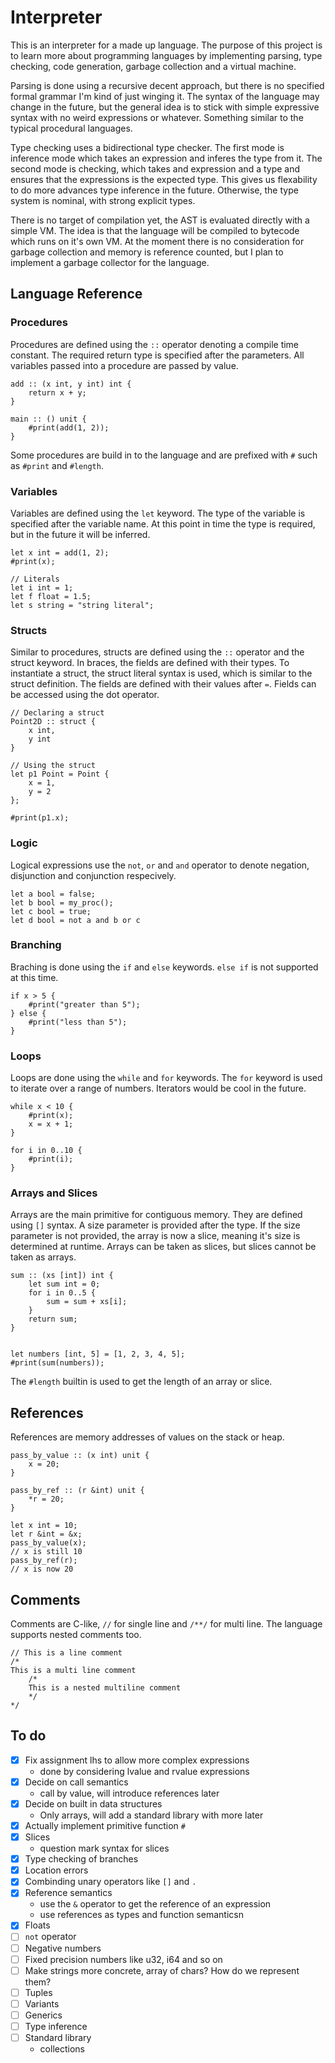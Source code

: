 # Interpreter

This is an interpreter for a made up language. The purpose of this project is to learn more about programming languages by implementing parsing, type checking, code generation, garbage collection and a virtual machine.

Parsing is done using a recursive decent approach, but there is no specified formal grammar I'm kind of just winging it. The syntax of the language may change in the future, but the general idea is to stick with simple expressive syntax with no weird expressions or whatever. Something similar to the typical procedural languages.

Type checking uses a bidirectional type checker. The first mode is inference mode which takes an expression and inferes the type from it. The second mode is checking, which takes and expression and a type and ensures that the expressions is the expected type. This gives us flexability to do more advances type inference in the future. Otherwise, the type system is nominal, with strong explicit types.

There is no target of compilation yet, the AST is evaluated directly with a simple VM. The idea is that the language will be compiled to bytecode which runs on it's own VM. At the moment there is no consideration for garbage collection and memory is reference counted, but I plan to implement a garbage collector for the language.

## Language Reference

### Procedures

Procedures are defined using the `::` operator denoting a compile time constant. The required return type is specified after the parameters. All variables passed into a procedure are passed by value.

```
add :: (x int, y int) int {
    return x + y;
}

main :: () unit {
    #print(add(1, 2));
}
```

Some procedures are build in to the language and are prefixed with `#` such as `#print` and `#length`.

### Variables

Variables are defined using the `let` keyword. The type of the variable is specified after the variable name. At this point in time the type is required, but in the future it will be inferred.

```
let x int = add(1, 2);
#print(x);

// Literals
let i int = 1;
let f float = 1.5;
let s string = "string literal";
```

### Structs

Similar to procedures, structs are defined using the `::` operator and the struct keyword. In braces, the fields are defined with their types. To instantiate a struct, the struct literal syntax is used, which is similar to the struct definition. The fields are defined with their values after `=`. Fields can be accessed using the dot operator.

```
// Declaring a struct
Point2D :: struct {
    x int,
    y int
}

// Using the struct
let p1 Point = Point {
    x = 1,
    y = 2
};

#print(p1.x);
```

### Logic

Logical expressions use the `not`, `or` and `and` operator to denote negation, disjunction and conjunction respecively.

```
let a bool = false;
let b bool = my_proc();
let c bool = true;
let d bool = not a and b or c
```

### Branching

Braching is done using the `if` and `else` keywords. `else if` is not supported at this time.

```
if x > 5 {
    #print("greater than 5");
} else {
    #print("less than 5");
}

```

### Loops

Loops are done using the `while` and `for` keywords. The `for` keyword is used to iterate over a range of numbers. Iterators would be cool in the future.

```
while x < 10 {
    #print(x);
    x = x + 1;
}

for i in 0..10 {
    #print(i);
}
```

### Arrays and Slices

Arrays are the main primitive for contiguous memory. They are defined using `[]` syntax. A size parameter is provided after the type. If the size parameter is not provided, the array is now a slice, meaning it's size is determined at runtime. Arrays can be taken as slices, but slices cannot be taken as arrays.

```
sum :: (xs [int]) int {
    let sum int = 0;
    for i in 0..5 {
        sum = sum + xs[i];
    }
    return sum;
}


let numbers [int, 5] = [1, 2, 3, 4, 5];
#print(sum(numbers));
```

The `#length` builtin is used to get the length of an array or slice.

## References

References are memory addresses of values on the stack or heap.

```
pass_by_value :: (x int) unit {
    x = 20;
}

pass_by_ref :: (r &int) unit {
    *r = 20;
}

let x int = 10;
let r &int = &x;
pass_by_value(x);
// x is still 10
pass_by_ref(r);
// x is now 20
```

## Comments
Comments are C-like, `//` for single line and `/**/` for multi line. The language supports nested comments too.

```
// This is a line comment
/*
This is a multi line comment
    /*
    This is a nested multiline comment
    */
*/
```

## To do

- [x] Fix assignment lhs to allow more complex expressions
    - done by considering lvalue and rvalue expressions
- [x] Decide on call semantics
    - call by value, will introduce references later
- [x] Decide on built in data structures
    - Only arrays, will add a standard library with more later
- [x] Actually implement primitive function `#`
- [x] Slices
    - question mark syntax for slices
- [x] Type checking of branches
- [x] Location errors
- [x] Combinding unary operators like `[]` and `.`
- [x] Reference semantics
  - use the `&` operator to get the reference of an expression
  - use references as types and function semanticsn
- [x] Floats
- [ ] `not` operator
- [ ] Negative numbers
- [ ] Fixed precision numbers like u32, i64 and so on
- [ ] Make strings more concrete, array of chars? How do we represent them?
- [ ] Tuples
- [ ] Variants
- [ ] Generics
- [ ] Type inference
- [ ] Standard library
  - collections

